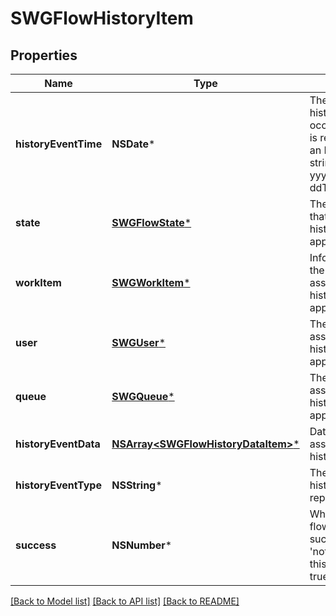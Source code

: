# SWGFlowHistoryItem

## Properties
Name | Type | Description | Notes
------------ | ------------- | ------------- | -------------
**historyEventTime** | **NSDate*** | The time when the history item occurred. Date time is represented as an ISO-8601 string. For example: yyyy-MM-ddTHH:mm:ss.SSSZ | 
**state** | [**SWGFlowState***](SWGFlowState.md) | The State sequence that applies to the history event, if applicable. | [optional] 
**workItem** | [**SWGWorkItem***](SWGWorkItem.md) | Information about the work item associated with the history event, if applicable. | [optional] 
**user** | [**SWGUser***](SWGUser.md) | The user associated with this history event, if applicable. | [optional] 
**queue** | [**SWGQueue***](SWGQueue.md) | The queue associated with this history event, if applicable. | [optional] 
**historyEventData** | [**NSArray&lt;SWGFlowHistoryDataItem&gt;***](SWGFlowHistoryDataItem.md) | Data elements associated with this history event. | [optional] 
**historyEventType** | **NSString*** | The type of the history event being reported. | 
**success** | **NSNumber*** | Whether or not the flow item was successful (if a &#39;notification&#39; event this will default to true) | [default to @0]

[[Back to Model list]](../README.md#documentation-for-models) [[Back to API list]](../README.md#documentation-for-api-endpoints) [[Back to README]](../README.md)


